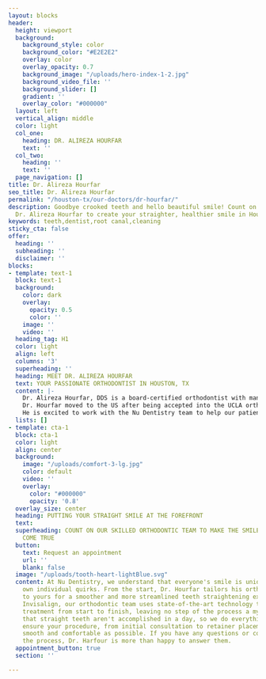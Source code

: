 ```yaml
---
layout: blocks
header:
  height: viewport
  background:
    background_style: color
    background_color: "#E2E2E2"
    overlay: color
    overlay_opacity: 0.7
    background_image: "/uploads/hero-index-1-2.jpg"
    background_video_file: ''
    background_slider: []
    gradient: ''
    overlay_color: "#000000"
  layout: left
  vertical_align: middle
  color: light
  col_one:
    heading: DR. ALIREZA HOURFAR
    text: ''
  col_two:
    heading: ''
    text: ''
  page_navigation: []
title: Dr. Alireza Hourfar
seo_title: Dr. Alireza Hourfar
permalink: "/houston-tx/our-doctors/dr-hourfar/"
description: Goodbye crooked teeth and hello beautiful smile! Count on our orthodontist
  Dr. Alireza Hourfar to create your straighter, healthier smile in Houston, TX.
keywords: teeth,dentist,root canal,cleaning
sticky_cta: false
offer:
  heading: ''
  subheading: ''
  disclaimer: ''
blocks:
- template: text-1
  block: text-1
  background:
    color: dark
    overlay:
      opacity: 0.5
      color: ''
    image: ''
    video: ''
  heading_tag: H1
  color: light
  align: left
  columns: '3'
  superheading: ''
  heading: MEET DR. ALIREZA HOURFAR
  text: YOUR PASSIONATE ORTHODONTIST IN HOUSTON, TX
  content: |-
    Dr. Alireza Hourfar, DDS is a board-certified orthodontist with many years of professional experience under his belt. He has been a practicing orthodontist since 2004, and he continues to use his expertise to help patients achieve their dream smile. He is a proud graduate of the University of California Los Angeles.
    Dr. Hourfar moved to the US after being accepted into the UCLA orthodontics program, using this opportunity to expand his professional horizons and fulfill his yearning for a dynamic career. From 2004 to 2010, Dr. Hourfar successfully ran his own orthodontics practice while also volunteering locally to help raise awareness about preventative dental measures to areas in need. Since his move to Houston in 2015, he has worked diligently to bring high-quality orthodontics all over the general Houston metropolitan area across numerous dental practices.
    He is excited to work with the Nu Dentistry team to help our patients correct their smiles into their straightest and healthiest selves. Dr. Hourfar is a proud part of the growing Aliana community together with his wife and three amazing kids. He looks forward to seeing you (and your smile) at Nu Dentistry!
  lists: []
- template: cta-1
  block: cta-1
  color: light
  align: center
  background:
    image: "/uploads/comfort-3-lg.jpg"
    color: default
    video: ''
    overlay:
      color: "#000000"
      opacity: '0.8'
  overlay_size: center
  heading: PUTTING YOUR STRAIGHT SMILE AT THE FOREFRONT
  text: 
  superheading: COUNT ON OUR SKILLED ORTHODONTIC TEAM TO MAKE THE SMILE OF YOUR DREAMS
    COME TRUE
  button:
    text: Request an appointment
    url: ''
    blank: false
  image: "/uploads/tooth-heart-lightBlue.svg"
  content: At Nu Dentistry, we understand that everyone's smile is unique with its
    own individual quirks. From the start, Dr. Hourfar tailors his orthodontic treatments
    to yours for a smoother and more streamlined teeth straightening experience. With
    Invisalign, our orthodontic team uses state-of-the-art technology to design your
    treatment from start to finish, leaving no step of the process a mystery. We know
    that straight teeth aren't accomplished in a day, so we do everything we can to
    ensure your procedure, from initial consultation to retainer placement, is as
    smooth and comfortable as possible. If you have any questions or concerns about
    the process, Dr. Harfour is more than happy to answer them.
  appointment_button: true
  section: ''

---
```

